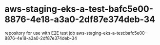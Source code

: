 # aws-staging-eks-a-test-bafc5e00-8876-4e18-a3a0-2df87e374deb-34
repository for use with E2E test job aws-staging-eks-a-test:bafc5e00-8876-4e18-a3a0-2df87e374deb-34
